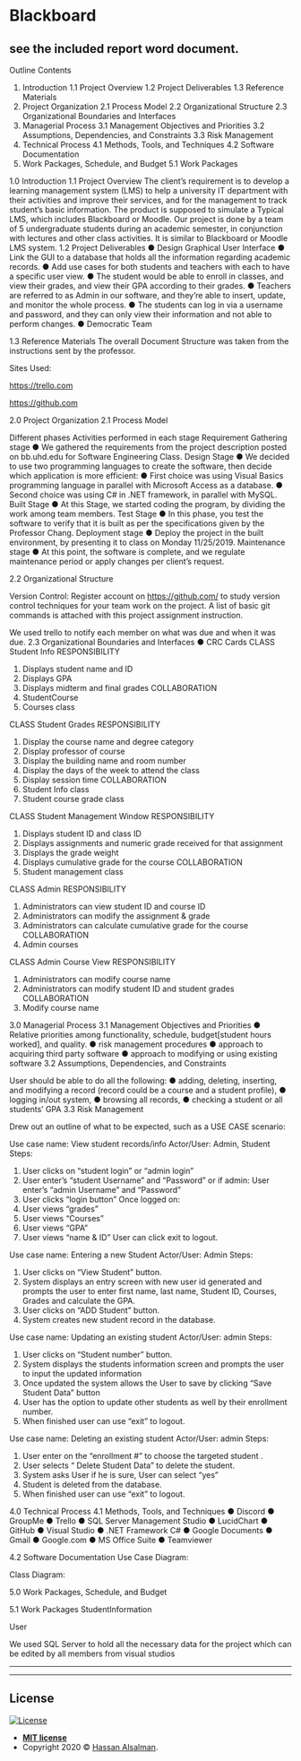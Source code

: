 # Blackboard

see the included report word document.
--

Outline
Contents
1. Introduction
1.1 Project Overview
1.2 Project Deliverables
1.3 Reference Materials
2. Project Organization
2.1 Process Model
2.2 Organizational Structure
2.3 Organizational Boundaries and Interfaces
3. Managerial Process
3.1 Management Objectives and Priorities
3.2 Assumptions, Dependencies, and Constraints
3.3 Risk Management
4. Technical Process
4.1 Methods, Tools, and Techniques
4.2 Software Documentation
5. Work Packages, Schedule, and Budget
5.1 Work Packages













1.0 Introduction
1.1 Project Overview
The client’s requirement is to develop a learning management system (LMS) to help a university IT department with their activities and improve their services, and for the management to track student’s basic information.
The product is supposed to simulate a Typical LMS, which includes Blackboard or Moodle. Our project is done by a team of 5 undergraduate students during an academic semester, in conjunction with lectures and other class activities. It is similar to Blackboard or Moodle LMS system.
1.2 Project Deliverables
●	Design Graphical User Interface
●	Link the GUI to a database that holds all the information regarding academic records.
●	Add use cases for both students and teachers with each to have a specific user view.
●	The student would be able to enroll in classes, and view their grades, and view their GPA according to their grades.
●	Teachers are referred to as Admin in our software, and they’re able to insert, update, and monitor the whole process.
●	The students can log in via a username and password, and they can only view their information and not able to perform changes.
●	Democratic Team

1.3 Reference Materials
The overall Document Structure was taken from the instructions sent by the professor.

Sites Used:

https://trello.com

https://github.com

2.0 Project Organization
2.1 Process Model

 


Different phases	Activities performed in each stage
Requirement Gathering stage	●	We gathered the requirements from the project description posted on bb.uhd.edu for Software Engineering Class.
Design Stage	●	We decided to use two programming languages to create the software, then decide which application is more efficient:
●	First choice was using Visual Basics programming language in parallel with Microsoft Access as a database.
●	Second choice was using C# in .NET framework, in parallel with MySQL.
Built Stage	●	At this Stage, we started coding the program, by dividing the work among team members.
Test Stage	●	In this phase, you test the software to verify that it is built as per the specifications given by the Professor Chang.
Deployment stage	●	Deploy the project in the built environment, by presenting it to class on Monday 11/25/2019.
Maintenance stage	●	At this point, the software is complete, and we regulate maintenance period or apply changes per client’s request.


2.2 Organizational Structure

Version Control: Register account on https://github.com/ to study version control techniques for your team work on the project. A list of basic git commands is attached with this project assignment instruction.

We used trello to notify each member on what was due and when it was due.
2.3 Organizational Boundaries and Interfaces
●	CRC Cards
CLASS
Student Info
RESPONSIBILITY
1.	Displays student name and ID
2.	Displays GPA 
3.	Displays midterm and final grades 
COLLABORATION
1.	StudentCourse 
2.	Courses class 

CLASS
Student Grades
RESPONSIBILITY
1.	Display the course name and degree category 
2.	Display professor of course 
3.	Display the building name and room number 
4.	Display the days of the week to attend the class 
5.	Display session time
COLLABORATION
1.	Student Info class 
2.	Student course grade class


CLASS
Student Management Window
RESPONSIBILITY
1.	Displays student ID and class ID 
2.	Displays assignments and numeric grade received for that assignment
3.	Displays the grade weight
4.	Displays cumulative grade for the course 
COLLABORATION
1.	Student management class

CLASS
Admin
RESPONSIBILITY
1.	Administrators can view student ID and course ID
2.	Administrators can modify the assignment & grade 
3.	Administrators can calculate cumulative grade for the course
COLLABORATION
1.	Admin courses

CLASS
Admin Course View
RESPONSIBILITY
1.	Administrators can modify course name
2.	Administrators can modify student ID and student grades
COLLABORATION
1.	Modify course name



3.0 Managerial Process
3.1 Management Objectives and Priorities
●	Relative priorities among functionality, schedule, budget[student hours worked], and quality.
●	risk management procedures
●	approach to acquiring third party software
●	approach to modifying or using existing software
3.2 Assumptions, Dependencies, and Constraints

User should be able to do all the following:
●	adding, deleting, inserting, and modifying a record (record could be a course and a student profile), 
●	logging in/out system, 
●	browsing all records, 
●	checking a student or all students’ GPA
3.3 Risk Management

Drew out an outline of what to be expected, such as a USE CASE scenario:

Use case name: View student records/info
Actor/User: Admin, Student
Steps:
1.	User clicks on “student login” or “admin login”
2.	User enter’s “student Username” and “Password” or if admin: User enter’s “admin Username” and “Password”
3.	User clicks “login button”
Once logged on:
1.	User views  “grades” 
2.	User views  “Courses” 
3.	User views  “GPA” 
4.	User views  “name & ID” 
User can click exit to logout.


Use case name: Entering a new Student
Actor/User: Admin
Steps:
1.	User clicks on “View Student” button.
2.	System displays an entry screen with new user id generated and prompts the user to enter first name, last name, Student ID, Courses, Grades and calculate the GPA.
3.	User clicks on “ADD Student” button.
4.	System creates new student record in the database.

Use case name: Updating an existing student
Actor/User: admin
Steps:
1.	User clicks on “Student number” button.
2.	System displays the students information screen and prompts the user to input the updated information
3.	Once updated the system allows the User to save by clicking “Save Student Data” button
4.	User has the option to update other students as well by their enrollment number.
5.	When finished user can use “exit” to logout.

Use case name: Deleting an existing student
Actor/User: admin
Steps:
1.	User enter on the  “enrollment #” to choose the targeted student .
2.	User selects “ Delete Student Data” to delete the student.
3.	System asks User if he is sure, User can select “yes”
4.	Student is deleted from the database.
5.	When finished user can use “exit” to logout.


4.0 Technical Process
4.1 Methods, Tools, and Techniques
●	 Discord
●	 GroupMe
●	Trello
●	SQL Server Management Studio
●	LucidChart
●	GitHub
●	Visual Studio
●	.NET Framework C#
●	Google Documents
●	Gmail
●	Google.com
●	MS Office Suite
●	Teamviewer







4.2 Software Documentation
Use Case Diagram:
 













Class Diagram:
 













5.0 Work Packages, Schedule, and Budget

5.1 Work Packages
StudentInformation
 

User
 
We used SQL Server to hold all the necessary data for the project which can be edited by all members from visual studios

________________________________________



---

## License

[![License](http://img.shields.io/:license-mit-blue.svg?style=flat-square)](http://badges.mit-license.org)

- **[MIT license](http://opensource.org/licenses/mit-license.php)**
- Copyright 2020 © <a href="https://www.linkedin.com/in/halsalman2/" target="_blank">Hassan Alsalman</a>.
